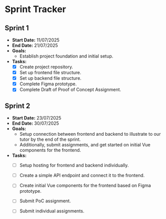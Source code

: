 # Sprint Tracker

## Sprint 1
- **Start Date:** 11/07/2025
- **End Date:** 21/07/2025
- **Goals:**
  - Establish project foundation and initial setup.
- **Tasks:**
  - [X] Create project repository.
  - [X] Set up frontend file structure.
  - [X] Set up backend file structure.
  - [X] Complete Figma prototype.
  - [X] Complete Draft of Proof of Concept Assignment.

## Sprint 2
- **Start Date:** 23/07/2025
- **End Date:** 30/07/2025
- **Goals:**
  - Setup connection between frontend and backend to illustrate to our tutor by the end of the sprint.
  - Additionally, submit assignments, and get started on initial Vue components for the frontend.
- **Tasks:**
  - [ ] Setup hosting for frontend and backend individually.
  - [ ] Create a simple API endpoint and connect it to the frontend.
  - [ ] Create initial Vue components for the frontend based on Figma prototype.
  - [ ] Submit PoC assignment.
  - [ ] Submit individual assignments.
 